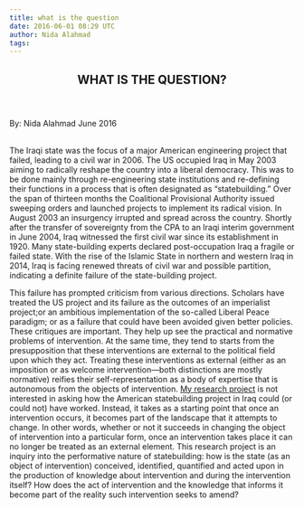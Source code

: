 ```yaml
---
title: what is the question
date: 2016-06-01 08:29 UTC
author: Nida Alahmad
tags:
---
```


<article class="article">
  <header class="title">
    <h1>WHAT IS THE QUESTION?</h1>
  </header>
  <footer class="date">
    <time datetime="6/1/2016">By: Nida Alahmad June 2016</time>
  </footer>
  <div class="line">&nbsp;</div>
  <div class="body">
    <p>The Iraqi state was the focus of a major American engineering project that failed, leading to a civil war in 2006. The US occupied Iraq in May 2003 aiming to radically reshape the country into a liberal democracy. This was to be done mainly through re-engineering state institutions and re-defining their functions in a process that is often designated as “statebuilding.” Over the span of thirteen months the Coalitional Provisional Authority issued sweeping orders and launched projects to implement its radical vision. In August 2003 an insurgency irrupted and spread across the country. Shortly after the transfer of sovereignty from the CPA to an Iraqi interim government in June 2004, Iraq witnessed the first civil war since its establishment in 1920. Many state-building experts declared post-occupation Iraq a fragile or failed state. With the rise of the Islamic State in northern and western Iraq in 2014, Iraq is facing renewed threats of civil war and possible partition, indicating a definite failure of the state-building project.</p>

  <p>This failure has prompted criticism from various directions. Scholars have treated the US project and its failure as the outcomes of an imperialist project;or an ambitious implementation of the so-called Liberal Peace paradigm; or as a failure that could have been avoided given better policies. These critiques are important. They help up see the practical and normative problems of intervention.  At the same time, they tend to starts from the presupposition that these interventions are external to the political field upon which they act. Treating these interventions as external (either as an imposition or as welcome intervention—both distinctions are mostly normative) reifies their self-representation as a body of expertise that is autonomous from the objects of intervention. <a href="/about.html" class="underline">My research project</a> is not interested in asking how the American statebuilding project in Iraq could (or could not) have worked. Instead, it takes as a starting point that once an intervention occurs, it becomes part of the landscape that it attempts to change. In other words, whether or not it succeeds in changing the object of intervention into a particular form, once an intervention takes place it can no longer be treated as an external element. This research project is an inquiry into the performative nature of statebuilding: how is the state (as an object of intervention) conceived, identified, quantified and acted upon in the production of knowledge about intervention and during the intervention itself? How does the act of intervention and the knowledge that informs it  become part of the reality such intervention seeks to amend?</p>
</div>
</article>

